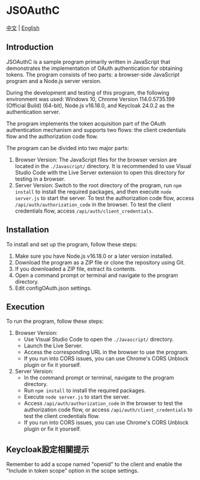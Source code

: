 # JSOAuthC

[中文](https://github.com/lucasnova606/JSOAuthC/blob/main/README.md) | [English](https://github.com/lucasnova606/JSOAuthC/blob/main/README_ENG.md)

## Introduction

JSOAuthC is a sample program primarily written in JavaScript that demonstrates the implementation of OAuth authentication for obtaining tokens. The program consists of two parts: a browser-side JavaScript program and a Node.js server version.

During the development and testing of this program, the following environment was used: Windows 10, Chrome Version 114.0.5735.199 (Official Build) (64-bit), Node.js v16.18.0, and Keycloak 24.0.2 as the authentication server.

The program implements the token acquisition part of the OAuth authentication mechanism and supports two flows: the client credentials flow and the authorization code flow.

The program can be divided into two major parts:

1. Browser Version: The JavaScript files for the browser version are located in the `./Javascript/` directory. It is recommended to use Visual Studio Code with the Live Server extension to open this directory for testing in a browser.
2. Server Version: Switch to the root directory of the program, run `npm install` to install the required packages, and then execute `node server.js` to start the server. To test the authorization code flow, access `/api/auth/authorization_code` in the browser. To test the client credentials flow, access `/api/auth/client_credentials`.

## Installation

To install and set up the program, follow these steps:

1. Make sure you have Node.js v16.18.0 or a later version installed.
2. Download the program as a ZIP file or clone the repository using Git.
3. If you downloaded a ZIP file, extract its contents.
4. Open a command prompt or terminal and navigate to the program directory.
5. Edit configOAuth.json settings.

## Execution

To run the program, follow these steps:

1. Browser Version:
   - Use Visual Studio Code to open the `./Javascript/` directory.
   - Launch the Live Server.
   - Access the corresponding URL in the browser to use the program.
   - If you run into CORS issues, you can use Chrome's CORS Unblock plugin or fix it yourself.
2. Server Version:
   - In the command prompt or terminal, navigate to the program directory.
   - Run `npm install` to install the required packages.
   - Execute `node server.js` to start the server.
   - Access `/api/auth/authorization_code` in the browser to test the authorization code flow, or access `/api/auth/client_credentials` to test the client credentials flow.
   - If you run into CORS issues, you can use Chrome's CORS Unblock plugin or fix it yourself.

## Keycloak設定相關提示

Remember to add a scope named "openid" to the client and enable the "Include in token scope" option in the scope settings.